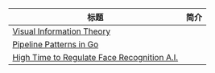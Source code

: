 |  标题                                                              |   简介   |
| ------------------------------------------------------------ | ---- |
| [Visual Information Theory](http://colah.github.io/posts/2015-09-Visual-Information/?from=hackcv&hmsr=hackcv.com&utm_medium=hackcv.com&utm_source=hackcv.com) |      |
| [Pipeline Patterns in Go](https://medium.com/statuscode/pipeline-patterns-in-go-a37bb3a7e61d?from=hackcv&hmsr=hackcv.com) |      |
| [High Time to Regulate Face Recognition A.I.](https://medium.com/intuitionmachine/high-time-to-begin-regulation-of-face-recognition-a-i-f4a92ee40165?from=hackcv&hmsr=hackcv.com) |      |